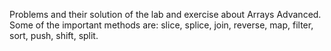 Problems and their solution of the lab and exercise about Arrays Advanced.
Some of the important methods are: slice, splice, join, reverse, map, filter, sort, push, shift, split.
